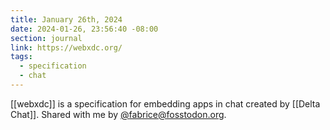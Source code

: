 ```yaml
---
title: January 26th, 2024
date: 2024-01-26, 23:56:40 -08:00
section: journal
link: https://webxdc.org/
tags:
  - specification
  - chat
---
```

[[webxdc]] is a specification for embedding apps in chat created by [[Delta Chat]]. Shared with me by [@fabrice@fosstodon.org](https://fosstodon.org/@fabrice).